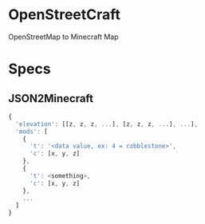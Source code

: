 OpenStreetCraft
===============

OpenStreetMap to Minecraft Map

# Specs

## JSON2Minecraft

```javascript
{
  'elevation': [[z, z, z, ...], [z, z, z, ...], ...],
  'mods': [
    {
      't': '<data value, ex: 4 = cobblestone>',
      'c': [x, y, z]
    },
    {
      't': <something>,
      'c': [x, y, z]
    },
    ...
  ]
}

```
